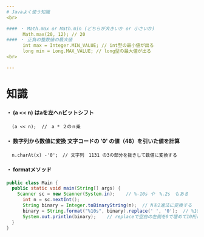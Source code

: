 ```yaml
---
# Javaよく使う知識
<br>

#### ・ Math.max or Math.min (どちらが大きいか or 小さいか)  
      Math.max(20, 12); // 20    
#### ・ 正負の整数値の最大値
      int max = Integer.MIN_VALUE; // int型の最小値が出る
      long min = Long.MAX_VALUE; // long型の最大値が出る
<br>

---  
```

  
# 知識    
#### ・ (a << n)  はaを左へnビットシフト
      (a << n);  //　a * ２のｎ乗
  

#### ・ 数字列から数値に変換   文字コードの '0' の値（48）を引いた値を計算
      n.charAt(x) -'0';　// 文字列　1131 の3の部分を抜きして数値に変換する 
  

#### ・ formatメソッド
```java
public class Main {  
  public static void main(String[] args) {
    Scanner sc = new Scanner(System.in);    // %-10s や　%.2s　もある　
      int n = sc.nextInt();
      String binary = Integer.toBinaryString(n);  // Nを2進法に変換する
      binary = String.format("%10s", binary).replace(' ', '0');  // %10s 文字列を10桁にする
      System.out.println(binary);    // replaceで空白の左側を0で埋めて10桁にする
  }
}
```
